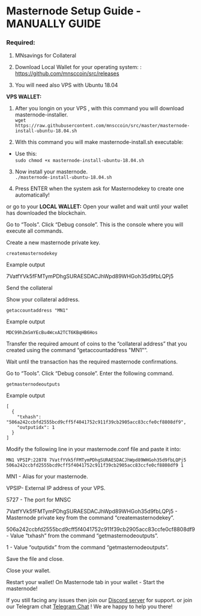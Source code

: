 # Masternode Setup Guide - MANUALLY GUIDE

### Required:

1. MNsavings for Collateral 

2. Download Local Wallet for your operating system: : https://github.com/mnsccoin/src/releases

3. You will need also VPS with Ubuntu 18.04

**VPS WALLET:**

1. After you longin on your VPS , with this command you will download masternode-installer.   
`wget https://raw.githubusercontent.com/mnsccoin/src/master/masternode-install-ubuntu-18.04.sh`  
 

2. With this command you will make masternode-install.sh executable:  

- Use this: <br>
`sudo chmod +x masternode-install-ubuntu-18.04.sh` <br>

3. Now install your masternode.  
`./masternode-install-ubuntu-18.04.sh`

4. Press ENTER when the system ask for Masternodekey to create one automatically! 


or  go to your **LOCAL WALLET:**
Open your wallet and wait until your wallet has downloaded the blockchain.

Go to “Tools”.
Click “Debug console”.
This is the console where you will execute all commands.

Create a new masternode private key.

```
createmasternodekey
```

Example output

7VatfYVk5fFMTymPDhgSURAESDACJhWpd89WHGoh35d9fbLQPj5


Send the collateral


Show your collateral address.
```
getaccountaddress "MN1"
```

Example output
```
MDC99hZmSmYEcBu4WcxA2TCT6KBqHB6Hos
```
Transfer the required amount of coins to the “collateral address” that you created using the command “getaccountaddress "MN1"”.

Wait until the transaction has the required masternode confirmations.

Go to “Tools”.
Click “Debug console”.
Enter the following command.
```
getmasternodeoutputs
```

Example output

```
[
  {
    "txhash": "506a242ccbfd2555bcd9cff5f4041752c911f39cb2905acc83ccfe0cf8808df9",
    "outputidx": 1
  }
]
```

Modify the following line in your masternode.conf file and paste it into:
```
MN1 VPSIP:22878 7VatfYVk5fFMTymPDhgSURAESDACJhWpd89WHGoh35d9fbLQPj5 506a242ccbfd2555bcd9cff5f4041752c911f39cb2905acc83ccfe0cf8808df9 1
```
MN1 - Alias for your masternode.

VPSIP- External IP address of your VPS.

5727 - The port for MNSC

7VatfYVk5fFMTymPDhgSURAESDACJhWpd89WHGoh35d9fbLQPj5 - Masternode private key from the command “createmasternodekey”.

506a242ccbfd2555bcd9cff5f4041752c911f39cb2905acc83ccfe0cf8808df9 - Value “txhash” from the command “getmasternodeoutputs”.

1 - Value “outputidx” from the command “getmasternodeoutputs”.


Save the file and close.

Close your wallet.

Restart your wallet! 
On Masternode tab in your wallet - Start the masternode! 

If you still facing any issues 
then join our <a href="https://discord.gg/PW77729pAq"> Discord server</a> for support. 
or join our Telegram chat <a href="https://t.me/+CKQ2LJw3t3U1MGIx"> Telegram Chat</a> !
We are happy to help you there! 

